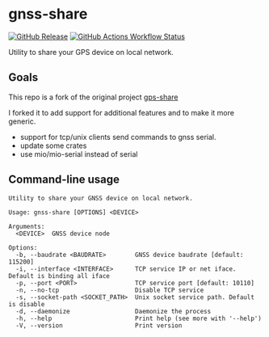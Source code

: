 # gnss-share

[![GitHub Release](https://img.shields.io/github/v/release/magicwenli/gnss-share)](https://github.com/magicwenli/gnss-share/releases)
[![GitHub Actions Workflow Status](https://github.com/magicwenli/gnss-share/actions/workflows/release.yaml/badge.svg)](https://github.com/magicwenli/gnss-share/actions/workflows/release.yaml)


Utility to share your GPS device on local network.


## Goals

This repo is a fork of the original project [gps-share](https://github.com/zeenix/gps-share)

I forked it to add support for additional features and to make it more generic.

- support for tcp/unix clients send commands to gnss serial.
- update some crates
- use mio/mio-serial instead of serial

## Command-line usage

```plaintext
Utility to share your GNSS device on local network.

Usage: gnss-share [OPTIONS] <DEVICE>

Arguments:
  <DEVICE>  GNSS device node

Options:
  -b, --baudrate <BAUDRATE>        GNSS device baudrate [default: 115200]
  -i, --interface <INTERFACE>      TCP service IP or net iface. Default is binding all iface
  -p, --port <PORT>                TCP service port [default: 10110]
  -n, --no-tcp                     Disable TCP service
  -s, --socket-path <SOCKET_PATH>  Unix socket service path. Default is disable
  -d, --daemonize                  Daemonize the process
  -h, --help                       Print help (see more with '--help')
  -V, --version                    Print version
```